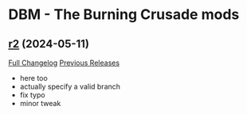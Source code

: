 # DBM - The Burning Crusade mods

## [r2](https://github.com/DeadlyBossMods/DBM-BurningCrusade/tree/r2) (2024-05-11)
[Full Changelog](https://github.com/DeadlyBossMods/DBM-BurningCrusade/compare/r1...r2) [Previous Releases](https://github.com/DeadlyBossMods/DBM-BurningCrusade/releases)

- here too  
- actually specify a valid branch  
- fix typo  
- minor tweak  

